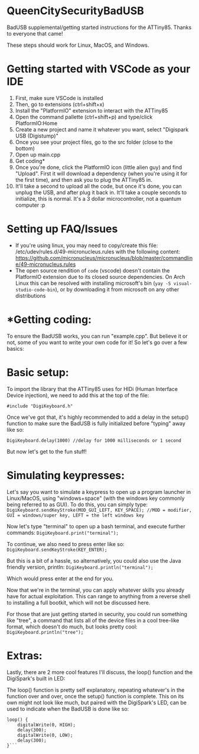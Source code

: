 # QueenCitySecurityBadUSB
BadUSB supplemental/getting started instructions for the ATTiny85. Thanks to everyone that came!

These steps should work for Linux, MacOS, and Windows.

# Getting started with VSCode as your IDE

1. First, make sure VSCode is installed
2. Then, go to extensions (ctrl+shift+x)
3. Install the "PlatformIO" extension to interact with the ATTiny85
4. Open the command pallette (ctrl+shift+p) and type/click PlatformIO:Home
5. Create a new project and name it whatever you want, select "Digispark USB (Digistump)"
6. Once you see your project files, go to the src folder (close to the bottom)
7. Open up main.cpp
8. Get coding*
9. Once you're done, click the PlatformIO icon (little alien guy) and find "Upload". First it will download a dependency (when you're using it for the first time), and then ask you to plug the ATTiny85 in.
10. It'll take a second to upload all the code, but once it's done, you can unplug the USB, and after plug it back in. It'll take a couple seconds to initialize, this is normal. It's a 3 dollar microcontroller, not a quantum computer :p
# Setting up FAQ/Issues
 - If you're using linux, you may need to copy/create this file: /etc/udev/rules.d/49-micronucleus.rules with the following content: https://github.com/micronucleus/micronucleus/blob/master/commandline/49-micronucleus.rules
 - The open source rendition of ```code``` (vscode) doesn't contain the PlatformIO extension due to its closed source dependencies. On Arch Linux this can be resolved with installing microsoft's bin (```yay -S visual-studio-code-bin```), or by downloading it from microsoft on any other distributions

# *Getting coding:

To ensure the BadUSB works, you can run "example.cpp". But believe it or not, some of you want to write your own code for it! So let's go over a few basics:

# Basic setup:

To import the library that the ATTiny85 uses for HIDi (Human Interface Device injection), we need to add this at the top of the file: 

```#include "DigiKeyboard.h"```

Once we've got that, it's highly recommended to add a delay in the setup() function to make sure the BadUSB is fully initialized before "typing" away like so:

```DigiKeyboard.delay(1000) //delay for 1000 milliseconds or 1 second```


But now let's get to the fun stuff!

# Simulating keypresses:

Let's say you want to simulate a keypress to open up a program launcher in Linux/MacOS, using "windows+space" (with the windows key commonly being referred to as GUI).
To do this, you can simply type:
```DigiKeyboard.sendKeyStroke(MOD_GUI_LEFT, KEY_SPACE); //MOD = modifier, GUI = windows/super key, LEFT = the left windows key``` 

Now let's type "terminal" to open up a bash terminal, and execute further commands:
```DigiKeyboard.print("terminal");```

To continue, we also need to press enter like so:
```DigiKeyboard.sendKeyStroke(KEY_ENTER);```

But this is a bit of a hassle, so alternatively, you could also use the Java friendly version, println:
```DigiKeyboard.println("terminal");```

Which would press enter at the end for you.

Now that we're in the terminal, you can apply whatever skills you already have for actual exploitation. This can range to anything from a reverse shell to installing a full bootkit, which will not be discussed here.

For those that are just getting started in security, you could run something like "tree", a command that lists all of the device files in a cool tree-like format, which doesn't do much, but looks pretty cool:
```DigiKeyboard.println("tree");```

# Extras:

Lastly, there are 2 more cool features I'll discuss, the loop() function and the DigiSpark's built in LED:

The loop() function is pretty self explanatory, repeating whatever's in the function over and over, once the setup() function is complete. This on its own might not look like much, but paired with the DigiSpark's LED, can be used to indicate when the BadUSB is done like so:
```
loop() {
    digitalWrite(0, HIGH);
    delay(300);
    digitalWrite(0, LOW);
    delay(300);
}```
